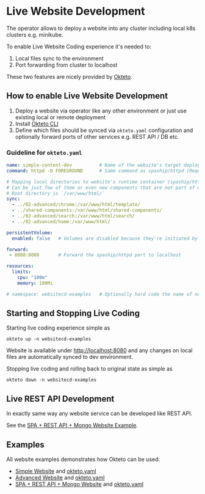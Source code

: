 # Live Website Development

The operator allows to deploy a website into any cluster including local k8s clusters e.g. minikube.

To enable Live Website Coding experience it's needed to:

1. Local files sync to the environment
2. Port forwarding from cluster to localhost

These two features are nicely provided by [Okteto](https://okteto.com/).

## How to enable Live Website Development

1. Deploy a website via operator like any other environment or just use existing local or remote deployment
2. Install [Okteto CLI](https://okteto.com/docs/getting-started/installation/index.html)
3. Define which files should be synced via `okteto.yaml` configuration and optionally forward ports of other services e.g. REST API / DB etc.

### Guideline for `okteto.yaml`

```yaml
name: simple-content-dev          # Name of the website's target deployment managed by operator (Required)
command: httpd -D FOREGROUND      # Same command as spaship/httpd (Required)

# Mapping local directories to website's runtime container (spaship/httpd).
# Can be just few of them or even new components that are not part of website.yaml
# Root directory is `/var/www/html/`
sync:
  - ../02-advanced/chrome:/var/www/html/template/
  - ../shared-components:/var/www/html/shared-components/
  - ../02-advanced/search:/var/www/html/search/
  - ../02-advanced/home:/var/www/html/

persistentVolume:
  enabled: false   # Volumes are disabled because they're initiated by init container

forward:
 - 8080:8080       # Forward the spaship/httpd port to localhost

resources:
  limits:
    cpu: "100m"
    memory: 100Mi

# namespace: websitecd-examples   # Optionally hard code the name of namespace
```

## Starting and Stopping Live Coding

Starting live coding experience simple as
```shell
okteto up -n websitecd-examples
```

Website is available under [http://localhost:8080](http://localhost:8080) and any changes on local files are automatically synced to dev environment.

Stopping live coding and rolling back to original state as simple as
```shell
okteto down -n websitecd-examples
```

## Live REST API Development

In exactly same way any website service can be developed like REST API.

See the [SPA + REST API + Mongo Website Example](https://github.com/websitecd/websitecd-examples/tree/main/websites/03-spa-restapi-mongo).

## Examples

All website examples demonstrates how Okteto can be used:

 * [Simple Website](https://github.com/websitecd/websitecd-examples/tree/main/websites/01-simple#local-live-development-by-okteto) 
   and [okteto.yaml](https://github.com/websitecd/websitecd-examples/blob/main/websites/01-simple/okteto.yaml)
 * [Advanced Website](https://github.com/websitecd/websitecd-examples/tree/main/websites/02-advanced#local-live-development-by-okteto) 
   and [okteto.yaml](https://github.com/websitecd/websitecd-examples/blob/main/websites/02-advanced/okteto.yaml)
 * [SPA + REST API + Mongo Website](https://github.com/websitecd/websitecd-examples/tree/main/websites/03-spa-restapi-mongo#local-live-development-by-okteto) 
   and [okteto.yaml](https://github.com/websitecd/websitecd-examples/blob/main/websites/03-spa-restapi-mongo/okteto.yaml)
